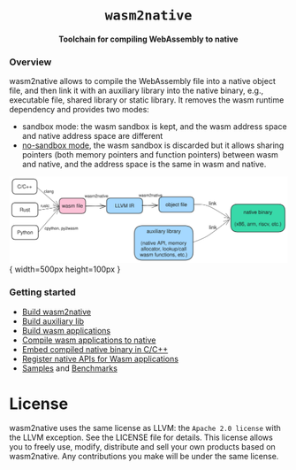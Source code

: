<div align="center">
  <h1><code>wasm2native</code></h1>
  <p>
    <strong>Toolchain for compiling WebAssembly to native</strong>
  </p>
</div>

### Overview
wasm2native allows to compile the WebAssembly file into a native object file, and then link it with an auxiliary library into the native binary, e.g., executable file, shared library or static library. It removes the wasm runtime dependency and provides two modes:
- sandbox mode: the wasm sandbox is kept, and the wasm address space and native address space are different
- [no-sandbox mode](https://github.com/AndroidWasm/wabt/tree/main/wasm2c#no-sandbox-mode-experimental), the wasm sandbox is discarded but it allows sharing pointers (both memory pointers and function pointers) between wasm and native, and the address space is the same in wasm and native.

![compilation pipeline](./doc/images/compilation_pipeline.svg){ width=500px height=100px }

### Getting started
- [Build wasm2native](./wasm2native-compiler/README.md)
- [Build auxiliary lib](./wasm2native-vmlib/README.md)
- [Build wasm applications](./doc/build_wasm_app.md)
- [Compile wasm applications to native](./doc/compile_wasm_app_to_native.md)
- [Embed compiled native binary in C/C++](./doc/embed_compiled_native.md)
- [Register native APIs for Wasm applications](./doc/register_native_api.md)
- [Samples](./samples) and [Benchmarks](./tests/benchmarks)

License
=======
wasm2native uses the same license as LLVM: the `Apache 2.0 license` with the LLVM exception. See the LICENSE file for details.
This license allows you to freely use, modify, distribute and sell your own products based on wasm2native.
Any contributions you make will be under the same license.
